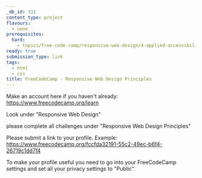 ```yaml
---
_db_id: 311
content_type: project
flavours:
  - none
prerequisites:
  hard:
    - topics/free-code-camp/responsive-web-design/4-applied-accessibility
ready: true
submission_type: link
tags:
  - html
  - css
title: FreeCodeCamp - Responsive Web Design Principles
---
```


Make an account here if you haven't already: https://www.freecodecamp.org/learn

Look under "Responsive Web Design"

please complete all challenges under "Responsive Web Design Principles"

Please submit a link to your profile. Example: https://www.freecodecamp.org/fccfda32191-55c2-49ec-b6f4-26719c1dd7f4

To make your profile useful you need to go into your FreeCodeCamp settings and set all your privacy settings to "Public".
